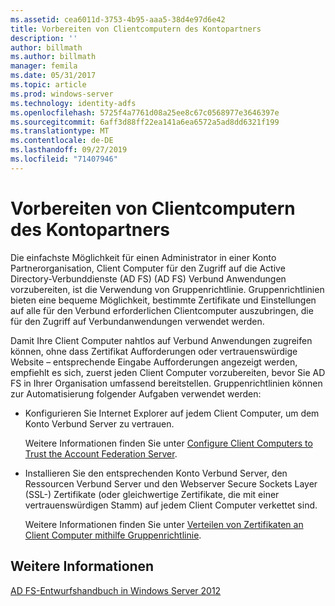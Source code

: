 ```yaml
---
ms.assetid: cea6011d-3753-4b95-aaa5-38d4e97d6e42
title: Vorbereiten von Clientcomputern des Kontopartners
description: ''
author: billmath
ms.author: billmath
manager: femila
ms.date: 05/31/2017
ms.topic: article
ms.prod: windows-server
ms.technology: identity-adfs
ms.openlocfilehash: 5725f4a7761d08a25ee8c67c0568977e3646397e
ms.sourcegitcommit: 6aff3d88ff22ea141a6ea6572a5ad8dd6321f199
ms.translationtype: MT
ms.contentlocale: de-DE
ms.lasthandoff: 09/27/2019
ms.locfileid: "71407946"
---
```

# <a name="prepare-client-computers-in-the-account-partner"></a>Vorbereiten von Clientcomputern des Kontopartners

Die einfachste Möglichkeit für einen Administrator in einer Konto Partnerorganisation, Client Computer für den Zugriff auf die Active Directory-Verbunddienste (AD FS) \(AD FS\) Verbund Anwendungen vorzubereiten, ist die Verwendung von Gruppenrichtlinie. Gruppenrichtlinien bieten eine bequeme Möglichkeit, bestimmte Zertifikate und Einstellungen auf alle für den Verbund erforderlichen Clientcomputer auszubringen, die für den Zugriff auf Verbundanwendungen verwendet werden.  
  
Damit Ihre Client Computer nahtlos auf Verbund Anwendungen zugreifen können, ohne dass Zertifikat Aufforderungen oder vertrauenswürdige Website – entsprechende Eingabe Aufforderungen angezeigt werden, empfiehlt es sich, zuerst jeden Client Computer vorzubereiten, bevor Sie AD FS in Ihrer Organisation umfassend bereitstellen. Gruppenrichtlinien können zur Automatisierung folgender Aufgaben verwendet werden:  
  
-   Konfigurieren Sie Internet Explorer auf jedem Client Computer, um dem Konto Verbund Server zu vertrauen.  
  
    Weitere Informationen finden Sie unter [Configure Client Computers to Trust the Account Federation Server](../../ad-fs/deployment/Configure-Client-Computers-to-Trust-the-Account-Federation-Server.md).  
  
-   Installieren Sie den entsprechenden Konto Verbund Server, den Ressourcen Verbund Server und den Webserver Secure Sockets Layer \(SSL-\) Zertifikate \(oder gleichwertige Zertifikate, die mit einer vertrauenswürdigen Stamm\) auf jedem Client Computer verkettet sind.  
  
    Weitere Informationen finden Sie unter [Verteilen von Zertifikaten an Client Computer mithilfe Gruppenrichtlinie](../../ad-fs/deployment/Distribute-Certificates-to-Client-Computers-by-Using-Group-Policy.md).  
  

## <a name="see-also"></a>Weitere Informationen
[AD FS-Entwurfshandbuch in Windows Server 2012](AD-FS-Design-Guide-in-Windows-Server-2012.md)
